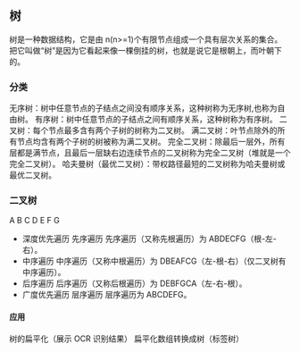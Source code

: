 ## 树

树是一种数据结构，它是由 n(n>=1)个有限节点组成一个具有层次关系的集合。
把它叫做“树”是因为它看起来像一棵倒挂的树，也就是说它是根朝上，而叶朝下的。

### 分类

无序树：树中任意节点的子结点之间没有顺序关系，这种树称为无序树,也称为自由树。
有序树：树中任意节点的子结点之间有顺序关系，这种树称为有序树。
二叉树：每个节点最多含有两个子树的树称为二叉树。
满二叉树：叶节点除外的所有节点均含有两个子树的树被称为满二叉树。
完全二叉树：除最后一层外，所有层都是满节点，且最后一层缺右边连续节点的二叉树称为完全二叉树（堆就是一个完全二叉树）。
哈夫曼树（最优二叉树）：带权路径最短的二叉树称为哈夫曼树或最优二叉树。

### 二叉树

A
B C
D E F G

- 深度优先遍历
  先序遍历
  先序遍历（又称先根遍历）为 ABDECFG（根-左-右）。
- 中序遍历
  中序遍历（又称中根遍历）为 DBEAFCG（左-根-右）（仅二叉树有中序遍历）。
- 后序遍历
  后序遍历（又称后根遍历）为 DEBFGCA（左-右-根）。
- 广度优先遍历
  层序遍历
  层序遍历为 ABCDEFG。

#### 应用

树的扁平化（展示 OCR 识别结果）
扁平化数组转换成树（标签树）
